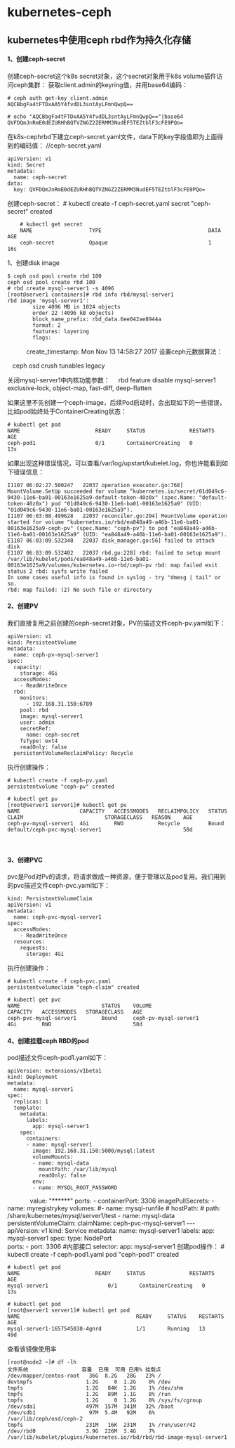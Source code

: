 # kubernetes-ceph
## kubernetes中使用ceph rbd作为持久化存储
#### 1、创建ceph-secret

创建ceph-secret这个k8s secret对象，这个secret对象用于k8s volume插件访问ceph集群：
获取client.admin的keyring值，并用base64编码：

    # ceph auth get-key client.admin
    AQCBbgFa4tFTDxAA5Y4fvdDL3sntAyLFmnQwpQ==
    
    # echo "AQCBbgFa4tFTDxAA5Y4fvdDL3sntAyLFmnQwpQ=="|base64
    QVFDQmJnRmE0dEZURHhBQTVZNGZ2ZERMM3NudEF5TEZtblF3cFE9PQo=
    
在k8s-cephrbd下建立ceph-secret.yaml文件，data下的key字段值即为上面得到的编码值：
    //ceph-secret.yaml
    
    apiVersion: v1
    kind: Secret
    metadata:
      name: ceph-secret
    data:
      key: QVFDQmJnRmE0dEZURHhBQTVZNGZ2ZERMM3NudEF5TEZtblF3cFE9PQo=
      
创建ceph-secret：
        # kubectl create -f ceph-secret.yaml
        secret "ceph-secret" created
        
        # kubectl get secret
        NAME                  TYPE                                  DATA      AGE
        ceph-secret           Opaque                                1         16s


1、创建disk image

    $ ceph osd pool create rbd 100
    ceph osd pool create rbd 100
    # rbd create mysql-server1 -s 4096
    [root@server1 containers]# rbd info rbd/mysql-server1
    rbd image 'mysql-server1':
            size 4096 MB in 1024 objects
            order 22 (4096 kB objects)
            block_name_prefix: rbd_data.6ee042ae8944a
            format: 2
            features: layering
            flags: 
            create_timestamp: Mon Nov 13 14:58:27 2017
设置ceph元数据算法：

    ceph osd crush tunables legacy
    
关闭mysql-server1中内核功能参数：
    
    rbd feature disable mysql-server1 exclusive-lock, object-map, fast-diff, deep-flatten

如果这里不先创建一个ceph-image，后续Pod启动时，会出现如下的一些错误，比如pod始终处于ContainerCreating状态：

    # kubectl get pod
    NAME                        READY     STATUS              RESTARTS   AGE
    ceph-pod1                   0/1       ContainerCreating   0          13s

如果出现这种错误情况，可以查看/var/log/upstart/kubelet.log，你也许能看到如下错误信息：

    I1107 06:02:27.500247   22037 operation_executor.go:768] MountVolume.SetUp succeeded for volume "kubernetes.io/secret/01d049c6-9430-11e6-ba01-00163e1625a9-default-token-40z0x" (spec.Name: "default-token-40z0x") pod "01d049c6-9430-11e6-ba01-00163e1625a9" (UID: "01d049c6-9430-11e6-ba01-00163e1625a9").
    I1107 06:03:08.499628   22037 reconciler.go:294] MountVolume operation started for volume "kubernetes.io/rbd/ea848a49-a46b-11e6-ba01-00163e1625a9-ceph-pv" (spec.Name: "ceph-pv") to pod "ea848a49-a46b-11e6-ba01-00163e1625a9" (UID: "ea848a49-a46b-11e6-ba01-00163e1625a9").
    E1107 06:03:09.532348   22037 disk_manager.go:56] failed to attach disk
    E1107 06:03:09.532402   22037 rbd.go:228] rbd: failed to setup mount /var/lib/kubelet/pods/ea848a49-a46b-11e6-ba01-00163e1625a9/volumes/kubernetes.io~rbd/ceph-pv rbd: map failed exit status 2 rbd: sysfs write failed
    In some cases useful info is found in syslog - try "dmesg | tail" or so.
    rbd: map failed: (2) No such file or directory

#### 2、创建PV
我们直接复用之前创建的ceph-secret对象，PV的描述文件ceph-pv.yaml如下：

    apiVersion: v1
    kind: PersistentVolume
    metadata:
      name: ceph-pv-mysql-server1
    spec:
      capacity:
        storage: 4Gi
      accessModes:
        - ReadWriteOnce
      rbd:
        monitors:
          - 192.168.31.150:6789
        pool: rbd
        image: mysql-server1
        user: admin
        secretRef:
          name: ceph-secret
        fsType: ext4
        readOnly: false
      persistentVolumeReclaimPolicy: Recycle
执行创建操作：

    # kubectl create -f ceph-pv.yaml
    persistentvolume "ceph-pv" created

    # kubectl get pv
    [root@server1 server1]# kubectl get pv
    NAME                   CAPACITY   ACCESSMODES   RECLAIMPOLICY   STATUS    CLAIM                          STORAGECLASS   REASON    AGE
    ceph-pv-mysql-server1  4Gi        RWO           Recycle         Bound     default/ceph-pvc-mysql-server1                          58d
    
#### 3、创建PVC

pvc是Pod对Pv的请求，将请求做成一种资源，便于管理以及pod复用。我们用到的pvc描述文件ceph-pvc.yaml如下：

    kind: PersistentVolumeClaim
    apiVersion: v1
    metadata:
      name: ceph-pvc-mysql-server1
    spec:
      accessModes:
        - ReadWriteOnce
      resources:
        requests:
          storage: 4Gi

执行创建操作：

    # kubectl create -f ceph-pvc.yaml
    persistentvolumeclaim "ceph-claim" created

    # kubectl get pvc
    NAME                          STATUS    VOLUME                       CAPACITY   ACCESSMODES   STORAGECLASS   AGE
    ceph-pvc-mysql-server1        Bound     ceph-pv-mysql-server1        4Gi        RWO                          58d

#### 4、创建挂载ceph RBD的pod

pod描述文件ceph-pod1.yaml如下：

    apiVersion: extensions/v1beta1
    kind: Deployment
    metadata:
      name: mysql-server1
    spec:
      replicas: 1
      template:
        metadata:
          labels:
            app: mysql-server1
        spec:
          containers:
          - name: mysql-server1
            image: 192.168.31.150:5000/mysql:latest
            volumeMounts:
            - name: mysql-data
              mountPath: /var/lib/mysql
              readOnly: false
            env:
            - name: MYSQL_ROOT_PASSWORD
              value: "******"
            ports:
            - containerPort: 3306
          imagePullSecrets:
            - name: myregistrykey
          volumes:
          #- name: mysql-runfile
          #  hostPath:
          #    path: /share/kubernetes/mysql/server1/test
          - name: mysql-data
            persistentVolumeClaim:
              claimName: ceph-pvc-mysql-server1
    ---
    apiVersion: v1
    kind: Service
    metadata:
      name: mysql-server1
      labels:
        app: mysql-server1
    spec:
      type: NodePort           
      ports:
      - port: 3306                     #内部接口
      selector:
        app: mysql-server1
创建pod操作：
    # kubectl create -f ceph-pod1.yaml
    pod "ceph-pod1" created
    
    # kubectl get pod
    NAME                        READY     STATUS              RESTARTS   AGE
    mysql-server1                   0/1       ContainerCreating   0          13s

    # kubectl get pod
    [root@server1 server1]# kubectl get pod
    NAME                                     READY     STATUS    RESTARTS   AGE
    mysql-server1-1657545038-4gnrd           1/1       Running   13         49d

查看该镜像使用率

    [root@node2 ~]# df -lh
    文件系统                 容量  已用  可用 已用% 挂载点
    /dev/mapper/centos-root   36G  8.2G   28G   23% /
    devtmpfs                 1.2G     0  1.2G    0% /dev
    tmpfs                    1.2G   84K  1.2G    1% /dev/shm
    tmpfs                    1.2G   89M  1.1G    8% /run
    tmpfs                    1.2G     0  1.2G    0% /sys/fs/cgroup
    /dev/sda1                497M  157M  341M   32% /boot
    /dev/sdb1                 97M  5.4M   92M    6% /var/lib/ceph/osd/ceph-2
    tmpfs                    231M   16K  231M    1% /run/user/42
    /dev/rbd0                3.9G  226M  3.4G    7% /var/lib/kubelet/plugins/kubernetes.io/rbd/rbd/rbd-image-mysql-server1

